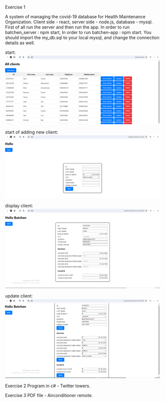 Exercise 1

A system of managing the covid-19 database for Health Maintenance Organization.
Client side - react, server side - node.js, database - mysql.
First of all run the server and then run the app.
In order to run batchen_server : npm start,
In order to run batchen-app : npm start.
You should import the my_db.sql to your local mysql, and change the connection details as well. 

start:
![start](./ex_1/screenshots/start.png)

start of adding new client:
![start of adding new client](./ex_1/screenshots/start%20of%20adding%20new%20client.png)

display client:
![display client](./ex_1/screenshots/display%20client.png)

update client:
![update client](./ex_1/screenshots/update%20client.png)

Exercise 2
Program in c# - Twitter towers.

Exercise 3
PDF file - Airconditioner remote.